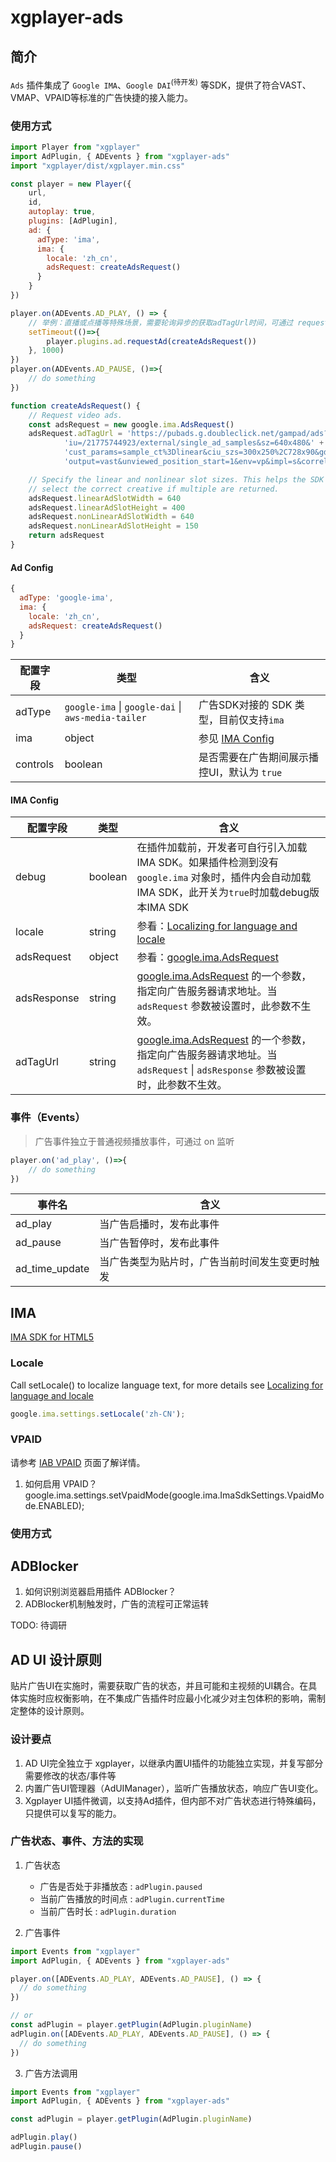# xgplayer-ads

## 简介

`Ads` 插件集成了 `Google IMA`、`Google DAI`<sup>(待开发)</sup> 等SDK，提供了符合VAST、VMAP、VPAID等标准的广告快捷的接入能力。

### 使用方式

```javascript
import Player from "xgplayer"
import AdPlugin, { ADEvents } from "xgplayer-ads"
import "xgplayer/dist/xgplayer.min.css"

const player = new Player({
    url,
    id,
    autoplay: true,
    plugins: [AdPlugin],
    ad: {
      adType: 'ima',
      ima: {
        locale: 'zh_cn',
        adsRequest: createAdsRequest()
      }
    }
})

player.on(ADEvents.AD_PLAY, () => {
    // 举例：直播或点播等特殊场景，需要轮询异步的获取adTagUrl时间，可通过 requestAd 方法重新请求广告
    setTimeout(()=>{
        player.plugins.ad.requestAd(createAdsRequest())
    }, 1000)
})
player.on(ADEvents.AD_PAUSE, ()=>{
    // do something
})

function createAdsRequest() {
    // Request video ads.
    const adsRequest = new google.ima.AdsRequest()
    adsRequest.adTagUrl = 'https://pubads.g.doubleclick.net/gampad/ads?' +
            'iu=/21775744923/external/single_ad_samples&sz=640x480&' +
            'cust_params=sample_ct%3Dlinear&ciu_szs=300x250%2C728x90&gdfp_req=1&' +
            'output=vast&unviewed_position_start=1&env=vp&impl=s&correlator='

    // Specify the linear and nonlinear slot sizes. This helps the SDK to
    // select the correct creative if multiple are returned.
    adsRequest.linearAdSlotWidth = 640
    adsRequest.linearAdSlotHeight = 400
    adsRequest.nonLinearAdSlotWidth = 640
    adsRequest.nonLinearAdSlotHeight = 150
    return adsRequest
}

```


#### Ad Config

```javascript
{
  adType: 'google-ima',
  ima: {
    locale: 'zh_cn',
    adsRequest: createAdsRequest()
  }
}
```

| 配置字段 | 类型 | 含义 |
| ------ | -------- | ----- |
| adType | `google-ima` \| `google-dai` \| `aws-media-tailer` | 广告SDK对接的 SDK 类型，目前仅支持`ima` |
| ima | object | 参见 [IMA Config](#ima_configure) |
| controls | boolean | 是否需要在广告期间展示播控UI，默认为 `true` |


<a name="ima_configure"></a>
#### IMA Config
| 配置字段 | 类型 | 含义 |
| ------ | -------- | ----- |
| debug | boolean | 在插件加载前，开发者可自行引入加载IMA SDK。如果插件检测到没有 `google.ima` 对象时，插件内会自动加载IMA SDK，此开关为`true`时加载debug版本IMA SDK |
| locale | string | 参看：[Localizing for language and locale](https://developers.google.com/interactive-media-ads/docs/sdks/html5/client-side/localization) |
| adsRequest | object | 参看：[google.ima.AdsRequest](https://developers.google.com/interactive-media-ads/docs/sdks/html5/client-side/reference/js/google.ima.AdsRequest) |
| adsResponse | string | [google.ima.AdsRequest](https://developers.google.com/interactive-media-ads/docs/sdks/html5/client-side/reference/js/google.ima.AdsRequest) 的一个参数，指定向广告服务器请求地址。当 `adsRequest` 参数被设置时，此参数不生效。 |
| adTagUrl | string | [google.ima.AdsRequest](https://developers.google.com/interactive-media-ads/docs/sdks/html5/client-side/reference/js/google.ima.AdsRequest) 的一个参数，指定向广告服务器请求地址。当 `adsRequest` \| `adsResponse` 参数被设置时，此参数不生效。 |


### 事件（Events）

> 广告事件独立于普通视频播放事件，可通过 on 监听

```javascript
player.on('ad_play', ()=>{
    // do something
})
```

| 事件名 | 含义 |
| ------ | ----- |
| ad_play | 当广告启播时，发布此事件 |
| ad_pause | 当广告暂停时，发布此事件 |
| ad_time_update | 当广告类型为贴片时，广告当前时间发生变更时触发 |

## IMA

[IMA SDK for HTML5](https://developers.google.com/interactive-media-ads/docs/sdks/html5/client-side)

### Locale

Call setLocale() to localize language text, for more details see [Localizing for language and locale](https://developers.google.com/interactive-media-ads/docs/sdks/html5/client-side/localization)

```javascript
google.ima.settings.setLocale('zh-CN');
```

### VPAID

请参考 [IAB VPAID](https://iabtechlab.com/standards/video-player-ad-interface-definition-vpaid/) 页面了解详情。

1. 如何启用 VPAID？
google.ima.settings.setVpaidMode(google.ima.ImaSdkSettings.VpaidMode.ENABLED);

### 使用方式


## ADBlocker

1. 如何识别浏览器启用插件 ADBlocker？
2. ADBlocker机制触发时，广告的流程可正常运转

TODO: 待调研

## AD UI 设计原则

贴片广告UI在实施时，需要获取广告的状态，并且可能和主视频的UI耦合。在具体实施时应权衡影响，在不集成广告插件时应最小化减少对主包体积的影响，需制定整体的设计原则。

### 设计要点
1. AD UI完全独立于 xgplayer，以继承内置UI插件的功能独立实现，并复写部分需要修改的状态/事件等 
2. 内置广告UI管理器（AdUIManager），监听广告播放状态，响应广告UI变化。
3. Xgplayer UI插件微调，以支持Ad插件，但内部不对广告状态进行特殊编码，只提供可以复写的能力。


### 广告状态、事件、方法的实现

1. 广告状态

    - 广告是否处于非播放态 : `adPlugin.paused`
    - 当前广告播放的时间点 : `adPlugin.currentTime`
    - 当前广告时长 : `adPlugin.duration`

2. 广告事件

```JavaScript
import Events from "xgplayer"
import AdPlugin, { ADEvents } from "xgplayer-ads"

player.on([ADEvents.AD_PLAY, ADEvents.AD_PAUSE], () => {
  // do something
})

// or
const adPlugin = player.getPlugin(AdPlugin.pluginName)
adPlugin.on([ADEvents.AD_PLAY, ADEvents.AD_PAUSE], () => {
  // do something
})
```

3. 广告方法调用

```JavaScript
import Events from "xgplayer"
import AdPlugin, { ADEvents } from "xgplayer-ads"

const adPlugin = player.getPlugin(AdPlugin.pluginName)

adPlugin.play()
adPlugin.pause()
```